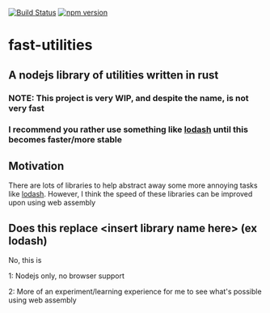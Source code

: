 [![Build Status](https://travis-ci.com/Raspberry1111/fast-utilities.svg?branch=main)](https://travis-ci.com/Raspberry1111/fast-utilities) [![npm version](https://badge.fury.io/js/fast-utilities.svg)](https://badge.fury.io/js/fast-utilities)
# fast-utilities
## A nodejs library of utilities written in rust

### NOTE: This project is very WIP, and despite the name, is not very fast
### I recommend you rather use something like [lodash](https://lodash.com) until this becomes faster/more stable

## Motivation
There are lots of libraries to help abstract away some more annoying tasks like [lodash](https://lodash.com). However, I think the speed of these libraries can be improved upon using web assembly

## Does this replace \<insert library name here\> (ex lodash)
No, this is

1: Nodejs only, no browser support

2: More of an experiment/learning experience for me to see what's possible using web assembly
